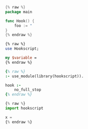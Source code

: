```go
{% raw %}
package main

func Hook() {
    foo := "
}
{% endraw %}
```


```perl
{% raw %}
use Hookscript;

my $variable =
{% endraw %}
```


```prolog
{% raw %}
:- use_module(library(hookscript)).

hook :-
    no_full_stop
{% endraw %}
```


```python
{% raw %}
import hookscript

x =
{% endraw %}
```



